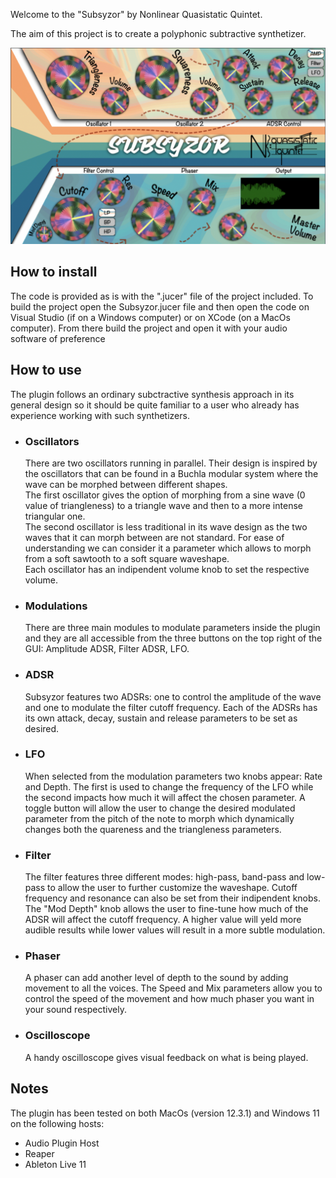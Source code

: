 Welcome to the "Subsyzor" by Nonlinear Quasistatic Quintet.

The aim of this project is to create a polyphonic subtractive synthetizer.  

![Overview](Overview.png)

## How to install
The code is provided as is with the ".jucer" file of the project included. To build the project open the Subsyzor.jucer file and then open the code on Visual Studio (if on a Windows computer) or on XCode (on a MacOs computer). From there build the project and open it with your audio software of preference 

## How to use
The plugin follows an ordinary subctractive synthesis approach in its general design so it should be quite familiar to a user who already has experience working with such synthetizers.

- ### Oscillators  
    There are two oscillators running in parallel. Their design is inspired by the oscillators that can be found in a Buchla modular system where the wave can be morphed between different shapes.  
    The first oscillator gives the option of morphing from a sine wave (0 value of triangleness) to a triangle wave and then to a more intense triangular one.  
    The second oscillator is less traditional in its wave design as the two waves that it can morph between are not standard. For ease of understanding we can consider it a parameter which allows to morph from a soft sawtooth to a soft square waveshape.  
    Each oscillator has an indipendent volume knob to set the respective volume.

- ### Modulations  
    There are three main modules to modulate parameters inside the plugin and they are all accessible from the three buttons on the top right of the GUI: Amplitude ADSR, Filter ADSR, LFO.
- ### ADSR  
    Subsyzor features two ADSRs: one to control the amplitude of the wave and one to modulate the filter cutoff frequency. Each of the ADSRs has its own attack, decay, sustain and release parameters to be set as desired. 

- ### LFO  
    When selected from the modulation parameters two knobs appear: Rate and Depth. The first is used to change the frequency of the LFO while the second impacts how much it will affect the chosen parameter. A toggle button will allow the user to change the desired modulated parameter from the pitch of the note to morph which dynamically changes both the quareness and the triangleness parameters. 

- ### Filter  
    The filter features three different modes: high-pass, band-pass and low-pass to allow the user to further customize the waveshape. Cutoff frequency and resonance can also be set from their indipendent knobs. The "Mod Depth" knob allows the user to fine-tune how much of the ADSR will affect the cutoff frequency. A higher value will yeld more audible results while lower values will result in a more subtle modulation.

- ### Phaser  
    A phaser can add another level of depth to the sound by adding movement to all the voices. The Speed and Mix parameters allow you to control the speed of the movement and how much phaser you want in your sound respectively.

- ### Oscilloscope
    A handy oscilloscope gives visual feedback on what is being played.  
 

## Notes
The plugin has been tested on both MacOs (version 12.3.1) and Windows 11 on the following hosts:
- Audio Plugin Host
- Reaper
- Ableton Live 11